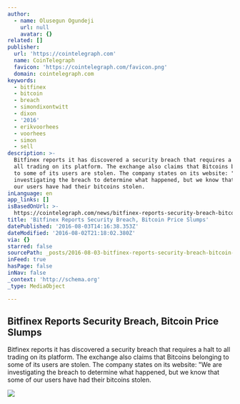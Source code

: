 ```yaml
---
author:
  - name: Olusegun Ogundeji
    url: null
    avatar: {}
related: []
publisher:
  url: 'https://cointelegraph.com'
  name: CoinTelegraph
  favicon: 'https://cointelegraph.com/favicon.png'
  domain: cointelegraph.com
keywords:
  - bitfinex
  - bitcoin
  - breach
  - simondixontwitt
  - dixon
  - '2016'
  - erikvoorhees
  - voorhees
  - simon
  - sell
description: >-
  Bitfinex reports it has discovered a security breach that requires a halt to
  all trading on its platform. The exchange also claims that Bitcoins belonging
  to some of its users are stolen. The company states on its website: "We are
  investigating the breach to determine what happened, but we know that some of
  our users have had their bitcoins stolen.
inLanguage: en
app_links: []
isBasedOnUrl: >-
  https://cointelegraph.com/news/bitfinex-reports-security-breach-bitcoin-price-slumps
title: 'Bitfinex Reports Security Breach, Bitcoin Price Slumps'
datePublished: '2016-08-03T14:16:38.353Z'
dateModified: '2016-08-02T21:18:02.380Z'
via: {}
starred: false
sourcePath: _posts/2016-08-03-bitfinex-reports-security-breach-bitcoin-price-slumps.md
inFeed: true
hasPage: false
inNav: false
_context: 'http://schema.org'
_type: MediaObject

---
```

<article style=""><h1>Bitfinex Reports Security Breach, Bitcoin Price Slumps</h1><p>Bitfinex reports it has discovered a security breach that requires a halt to all trading on its platform. The exchange also claims that Bitcoins belonging to some of its users are stolen. The company states on its website: "We are investigating the breach to determine what happened, but we know that some of our users have had their bitcoins stolen.</p><img src="https://cointelegraph.com/images/725_Ly9jb2ludGVsZWdyYXBoLmNvbS9zdG9yYWdlL3VwbG9hZHMvdmlldy80M2Q3NzdlMDY3NjU3NWI4NDdmMjVhYWQwOTM0ZDZlYS5qcGc=.jpg" /></article>